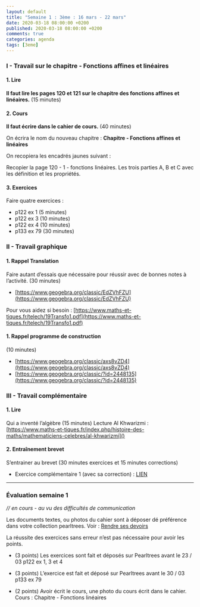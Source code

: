 ```yaml
---
layout: default
title: "Semaine 1 : 3ème : 16 mars - 22 mars"
date: 2020-03-18 08:00:00 +0200
published: 2020-03-18 08:00:00 +0200
comments: true
categories: agenda
tags: [3eme]
---
```



### I - Travail sur le chapitre - Fonctions affines et linéaires

#### 1. Lire

**Il faut lire les pages 120 et 121 sur le chapitre des fonctions affines et linéaires.** (15 minutes)

#### 2. Cours

**Il faut écrire dans le cahier de cours.** (40 minutes)

On écrira le nom du nouveau chapitre : **Chapitre - Fonctions affines et linéaires**

On recopiera les encadrés jaunes suivant :

Recopier la page 120 - 1 - fonctions linéaires. Les trois parties A, B et C avec les définition et les propriétés.

#### 3. Exercices

Faire quatre exercices :

* p122 ex 1 (5 minutes)
* p122 ex 3 (10 minutes)
* p122 ex 4 (10 minutes)
* p133 ex 79 (30 minutes)

<!--more-->
### II - Travail graphique

#### 1. Rappel Translation

Faire autant d’essais que nécessaire pour réussir avec de bonnes notes à l’activité. (30 minutes)

* [https://www.geogebra.org/classic/EdZVhFZU](https://www.geogebra.org/classic/EdZVhFZU)

Pour vous aidez si besoin : [https://www.maths-et-tiques.fr/telech/19Transfo1.pdf](https://www.maths-et-tiques.fr/telech/19Transfo1.pdf)

#### 1. Rappel programme de construction 

(10 minutes)

* [https://www.geogebra.org/classic/axs8vZD4](https://www.geogebra.org/classic/axs8vZD4)
* [https://www.geogebra.org/classic/?id=2448135](https://www.geogebra.org/classic/?id=2448135)

### III - Travail complémentaire

#### 1. Lire
Qui a inventé l’algèbre (15 minutes)
Lecture Al Khwarizmi : [https://www.maths-et-tiques.fr/index.php/histoire-des-maths/mathematiciens-celebres/al-khwarizmi]()

#### 2. Entraînement brevet

S’entrainer au brevet (30 minutes exercices et 15 minutes corrections)

* Exercice complémentaire 1 (avec sa correction) : [LIEN](/assets/doc/3eme/S1/3c1-bb1.pdf)

--------------------------------------

### Évaluation semaine 1

*// en cours - au vu des difficultés de communication*

Les documents textes, ou photos du cahier sont à déposer dé préférence dans votre collection pearltrees. Voir : [Rendre ses devoirs](/rendu/)

La réussite des exercices sans erreur n’est pas nécessaire pour avoir les points.

* (3 points) Les exercices sont fait et déposés sur Pearltrees avant le 23 / 03
p122 ex 1, 3 et 4

* (3 points) L’exercice est fait et déposé sur Pearltrees avant le 30 / 03
p133 ex 79

* (2 points) Avoir écrit le cours, une photo du cours écrit dans le cahier. Cours : Chapitre - Fonctions
linéaires
